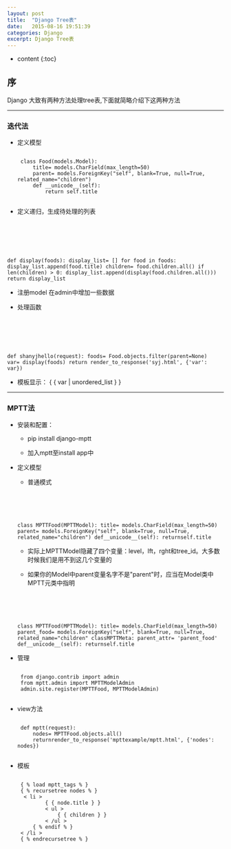 ```yaml
---
layout: post
title:  "Django Tree表"
date:   2015-08-16 19:51:39
categories: Django
excerpt: Django Tree表
---
```


* content
{:toc}


## 序

Django 大致有两种方法处理tree表,下面就简略介绍下这两种方法

---

### 迭代法

 * 定义模型
     <pre><code>
    class Food(models.Model):
        title= models.CharField(max_length=50)
        parent= models.ForeignKey("self", blank=True, null=True, related_name="children")
        def __unicode__(self):
            return self.title
    </code></pre>

 * 定义递归，生成待处理的列表
      <pre><code>
def display(foods):
    display_list= []
    for food in foods:
        display_list.append(food.title)
        children= food.children.all()
        if len(children) > 0:
            display_list.append(display(food.children.all()))
    return display_list
        </code></pre>

 * 注册model 在admin中增加一些数据

 * 处理函数
      <pre><code>
def shanyjhello(request):
    foods= Food.objects.filter(parent=None)
    var= display(foods)
    return render_to_response('syj.html', {'var': var})
        </code></pre>

 * 模板显示：
{ { var \| unordered_list } }

---

### MPTT法

 * 安装和配置：

   * pip install django-mptt

   * 加入mptt至install app中

 * 定义模型

   * 普通模式
     <pre><code>
    class MPTTFood(MPTTModel):
        title= models.CharField(max_length=50)
        parent= models.ForeignKey("self", blank=True, null=True, related_name="children")
        def__unicode__(self):
            returnself.title
    </code></pre>

   * 实际上MPTTModel隐藏了四个变量：level，lft，rght和tree_id。大多数时候我们是用不到这几个变量的

   * 如果你的Model中parent变量名字不是"parent"时，应当在Model类中MPTT元类中指明
      <pre><code>
    class MPTTFood(MPTTModel):
        title= models.CharField(max_length=50)
        parent_food= models.ForeignKey("self", blank=True, null=True, related_name="children"
        classMPTTMeta:
            parent_attr= 'parent_food'
        def__unicode__(self):
            returnself.title
    </code></pre>

 * 管理
    <pre><code>
    from django.contrib import admin
    from mptt.admin import MPTTModelAdmin
    admin.site.register(MPTTFood, MPTTModelAdmin)
    </code></pre>

 * view方法
    <pre><code>
    def mptt(request):
        nodes= MPTTFood.objects.all()
        returnrender_to_response('mpttexample/mptt.html', {'nodes': nodes})
    </code></pre>

 * 模板
     <pre><code>
    { % load mptt_tags % }
    { % recursetree nodes % }
     < li >
            { { node.title } }
            < ul >
                { { children } }
            < /ul >
        { % endif % }
    < /li >
    { % endrecursetree % }
    </code></pre>
